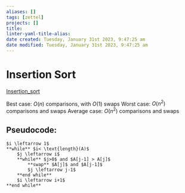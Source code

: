 ```yaml
---
aliases: []
tags: [zettel]
projects: []
title: 
linter-yaml-title-alias: 
date created: Tuesday, January 31st 2023, 9:47:25 am
date modified: Tuesday, January 31st 2023, 9:47:25 am
---
```


# Insertion Sort

[Insertion_sort](https://en.wikipedia.org/wiki/Insertion_sort.md) 

Best case: $O(n)$ comparisons, with $O(1)$ swaps
Worst case: $O(n^2)$ comparisons and swaps
Average case: $O(n^2)$ comparisons and swaps

## Pseudocode:
	$i \leftarrow 1$
	**while** $i< \text{length}(A)$
		$j \leftarrow i$
		**while** $j>0$ and $A[j-1] > A[j]$
			**swap** $A[j]$ and $A[j-1]$
			$j \leftarrow j-1$
		**end while**
		$i \leftarrow i+1$
	**end while**
	
